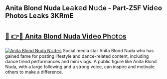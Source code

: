 ## Anita Blond Nuda Le𝚊k𝚎d N𝚞𝚍e - Part-Z5F Vid𝚎o Photos Le𝚊ks 3KRmE

# <h2><a href="http://fbcp3w.evod.top/?m=Anita+Blond+Nuda">🔗 👉🔴 Anita Blond Nuda Vid𝚎o Ph𝚘t𝚘s</a></h2>

[![Anita Blond Nuda N𝚞d𝚎s](https://i.imgur.com/8V9OHl7.gif)](http://fbcp3w.evod.top/?m=Anita+Blond+Nuda)
Social media star Anita Blond Nuda who has gained fame for posting lifestyle and dance-related content, including dance trend performances and mini vlogs. A public figure like Anita Blond Nuda, with a large following and a strong voice, can inspire and motivate others to make a difference. 
